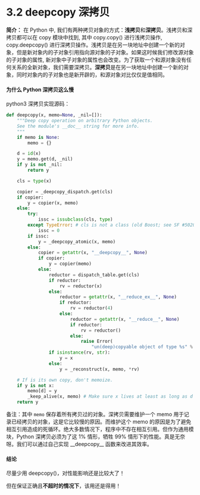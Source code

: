 # 3.2 deepcopy 深拷贝

**简介：**
在 Python 中, 我们有两种拷贝对象的方式：**浅拷贝**和**深拷贝**。浅拷贝和深拷贝都可以在 copy 模块中找到, 其中 copy.copy() 进行浅拷贝操作, copy.deepcopy() 进行深拷贝操作。浅拷贝是在另一块地址中创建一个新的对象，但是新对象内的子对象引用指向源对象的子对象。如果这时候我们修改源对象的子对象的属性, 新对象中子对象的属性也会改变。为了获取一个和源对象没有任何关系的全新对象，我们需要深拷贝。**深拷贝**是在另一块地址中创建一个新的对象，同时对象内的子对象也是新开辟的，和源对象对比仅仅是值相同。

#### 为什么 Python 深拷贝这么慢

python3 深拷贝实现源码：
```python
def deepcopy(x, memo=None, _nil=[]):
    """Deep copy operation on arbitrary Python objects.
    See the module's __doc__ string for more info.
    """
    if memo is None:
        memo = {}

    d = id(x)
    y = memo.get(d, _nil)
    if y is not _nil:
        return y

    cls = type(x)

    copier = _deepcopy_dispatch.get(cls)
    if copier:
        y = copier(x, memo)
    else:
        try:
            issc = issubclass(cls, type)
        except TypeError: # cls is not a class (old Boost; see SF #502085)
            issc = 0
        if issc:
            y = _deepcopy_atomic(x, memo)
        else:
            copier = getattr(x, "__deepcopy__", None)
            if copier:
                y = copier(memo)
            else:
                reductor = dispatch_table.get(cls)
                if reductor:
                    rv = reductor(x)
                else:
                    reductor = getattr(x, "__reduce_ex__", None)
                    if reductor:
                        rv = reductor(4)
                    else:
                        reductor = getattr(x, "__reduce__", None)
                        if reductor:
                            rv = reductor()
                        else:
                            raise Error(
                                "un(deep)copyable object of type %s" % cls)
                if isinstance(rv, str):
                    y = x
                else:
                    y = _reconstruct(x, memo, *rv)

    # If is its own copy, don't memoize.
    if y is not x:
        memo[d] = y
        _keep_alive(x, memo) # Make sure x lives at least as long as d
    return y
```

备注：其中 `memo` 保存着所有拷贝过的对象。深拷贝需要维护一个 memo 用于记录已经拷贝的对象，这是它比较慢的原因。而维护这个 memo 的原因是为了避免相互引用造成的死循环。绝大多数情况下，程序中不存在相互引用。但作为通用模块，Python 深拷贝必须为了这 1% 情形，牺牲 99% 情形下的性能。真是无奈呀。我们可以通过自己实现 \_\_deepcopy\_\_ 函数来改进其效率。

#### 结论
尽量少用 deepcopy()，对性能影响还是比较大了！

但在保证正确且**不超时的情况下**，该用还是得用！